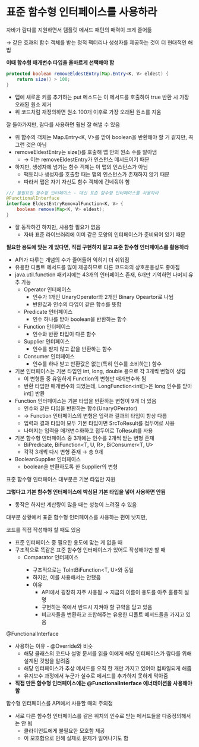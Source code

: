 # 표준 함수형 인터페이스를 사용하라

자바가 람다를 지원하면서 템플릿 메서드 패턴의 매력이 크게 줄어듦

→ 같은 효과의 함수 객체를 받는 정적 팩터리나 생성자를 제공하는 것이 더 현대적인 해법

**이때 함수형 매개변수 타입을 올바르게 선택해야 함**

```java
protected boolean removeEldestEntry(Map.Entry<K, V> eldest) {
	return size() > 100;
}
```

- 맵에 새로운 키를 추가하는 put 메소드는 이 메서드를 호출하여 true 반환 시 가장 오래된 원소 제거
- 위 코드처럼 재정의하면 원소 100개 이후로 가장 오래된 원소를 지움

잘 돌아가지만, 람다를 사용하면 훨씬 잘 해낼 수 있음

- 위 함수의 객체는 Map.Entry<K, V>를 받아 boolean을 반환해야 할 거 같지만, 꼭 그런 것은 아님
- removeEldestEntry는 size()를 호출해 맵 안의 원소 수를 알아냄
    - → 이는 removeEldestEntry가 인스턴스 메서드이기 때문
- 하지만, 생성자에 넘기는 함수 객체는 이 맵의 인스턴스가 아님
    - 팩토리나 생성자를 호출할 때는 맵의 인스턴스가 존재하지 않기 때문
    - 따라서 맵은 자기 자신도 함수 객체에 건네줘야 함

```java
/// 불필요한 함수형 인터페이스 - 대신 표준 함수형 인터페이스를 사용하라
@FunctionalInterface
interface EldestEntryRemovalFunction<K, V> {
	boolean remove(Map<K, V> eldest);
}
```

- 잘 동작하긴 하지만, 사용할 필요가 없음
    - 자바 표준 라이브러리에 이미 같은 모양의 인터페이스가 준비되어 있기 때문

**필요한 용도에 맞는 게 있다면, 직접 구현하지 말고 표준 함수형 인터페이스를 활용하라**

- API가 다루는 개념의 수가 줄어들어 익히기 더 쉬워짐
- 유용한 디폴트 메서드를 많이 제공하므로 다른 코드와의 상호운용성도 좋아짐
- java.util.function 패키지에는 43개의 인터페이스 존재, 6개만 기억하면 나머지 유추 가능
    - Operator 인터페이스
        - 인수가 1개인 UnaryOperator와 2개인 Binary Opeartor로 나뉨
        - 반환값과 인수의 타입이 같은 함수를 뜻함
    - Predicate 인터페이스
        - 인수 하나를 받아 boolean을 반환하는 함수
    - Function 인터페이스
        - 인수와 반환 타입이 다른 함수
    - Supplier 인터페이스
        - 인수를 받지 않고 값을 반환하는 함수
    - Consumer 인터페이스
        - 인수를 하나 받고 반환값은 없는(특히 인수를 소비하는) 함수
- 기본 인터페이스는 기본 타입인 int, long, double 용으로 각 3개씩 변형이 생김
    - 이 변형들 중 유일하게 Function의 변형만 매개변수화 됨
    - 반환 타입만 매개변수화 되었는데, LongFunction<int[]>은 long 인수를 받아 int[] 반환
- Function 인터페이스는 기본 타입을 반환하는 변형이 9개 더 있음
    - 인수와 같은 타입을 반환하는 함수(UnaryOPerator)
    - → Function 인터페이스의 변형은 입력과 결과의 타입이 항상 다름
    - 입력과 결과 타입이 모두 기본 타입이면 SrcToResult를 접두어로 사용
    - 나머지는 입력을 매개변수화하고 접두어로 ToResult를 사용
- 기본 함수형 인터페이스 중 3개에는 인수를 2개씩 받는 변형 존재
    - BiPredicate<T>, BiFunction<T, U, R>, BiConsumer<T, U>
    - 각각 3개씩 다시 변형 존재 → 총 9개
- BooleanSupplier 인터페이스
    - boolean을 반환하도록 한 Supplier의 변형

표준 함수형 인터페이스 대부분은 기본 타입만 지원

**그렇다고 기본 함수형 인터페이스에 박싱된 기본 타입을 넣어 사용하면 안됨**

- 동작은 하지만 계산량이 많을 때는 성능이 느려질 수 있음

대부분 상황에서 표준 함수형 인터페이스를 사용하는 편이 낫지만,

코드를 직접 작성해야 할 때도 있음

- 표준 인터페이스 중 필요한 용도에 맞는 게 없을 때
- 구조적으로 똑같은 표준 함수형 인터페이스가 있어도 작성해야만 할 때
    - Comparator<T> 인터페이스
        - 구조적으로는 ToIntBiFunction<T, U>와 동일
        - 하지만, 이를 사용해서는 안됐음
        - 이유
            - API에서 굉장히 자주 사용됨 → 지금의 이름이 용도를 아주 훌륭히 설명
            - 구현하는 쪽에서 반드시 지켜야 할 규약을 담고 있음
            - 비교자들을 변환하고 조합해주는 유용한 디폴트 메서드들을 가지고 있음

@FunctionalInterface

- 사용하는 이유 - @Override와 비슷
    - 해당 클래스의 코드나 설명 문서를 읽을 이에게 해당 인터페이스가 람다를 위해 설계된 것임을 알려줌
    - 해당 인터페이스가 추상 메서드를 오직 한 개만 가지고 있어야 컴파일되게 해줌
    - 유지보수 과정에서 누군가 실수로 메서드를 추가하지 못하게 막아줌
- **직접 만든 함수형 인터페이스에는 @FunctionalInterface 에너테이션을 사용해야 함**

함수형 인터페이스를 API에서 사용할 때의 주의점

- 서로 다른 함수형 인터페이스를 같은 위치의 인수로 받는 메서드들을 다중정의해서는 안 됨
    - 클라이언트에게 불필요한 모호함 제공
    - 이 모호함으로 인해 실제로 문제가 일어나기도 함
